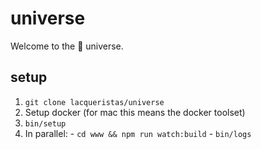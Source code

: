 # universe

Welcome to the 💅 universe.


## setup

  1. `git clone lacqueristas/universe`
  2. Setup docker (for mac this means the docker toolset)
  3. `bin/setup`
  4. In parallel:
    - `cd www && npm run watch:build`
    - `bin/logs`
